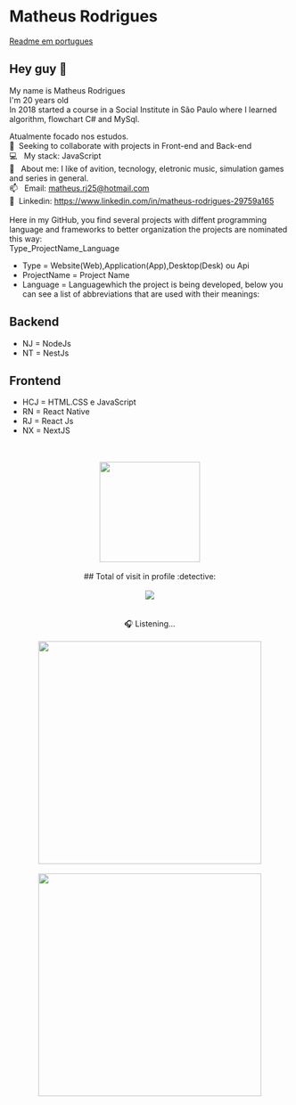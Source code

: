 # Matheus Rodrigues

[Readme em portugues](README.md)

## Hey guy 👋
My name is Matheus Rodrigues
<br/>I'm 20 years old
<br/>In 2018 started a course in a Social Institute in São Paulo where I learned algorithm, flowchart C# and MySql.

 Atualmente focado nos estudos. 
 <br/> :purple_heart: &nbsp;Seeking to collaborate with projects in Front-end and Back-end
 <br/> :computer: &nbsp; My stack: JavaScript
 <br/> 💬  &nbsp; About me: I like of avition, tecnology, eletronic music, simulation games and series in general.
 <br/> 📫 &nbsp; Email: matheus.rj25@hotmail.com
 <br/> 💙 &nbsp;Linkedin: https://www.linkedin.com/in/matheus-rodrigues-29759a165 
 <br/>
  <br/>Here in my GitHub, you find several projects with diffent programming language and frameworks to better organization the projects are nominated this way: 
 <br/> Type_ProjectName_Language
 - Type = Website(Web),Application(App),Desktop(Desk) ou Api
 - ProjectName = Project Name 
 - Language = Languagewhich the project is being developed, below you can see a list of abbreviations that are used with their meanings:
 ## Backend
  - NJ = NodeJs
  - NT = NestJs
 ## Frontend
 - HCJ = HTML.CSS e JavaScript
 - RN = React Native
 - RJ = React Js
 - NX = NextJS
 
 <br/>
 <br/>
 
 <div align="center">
  <img height="180em" src="https://github-readme-stats.vercel.app/api/top-langs/?username=matheusrodri&layout=compact&langs_count=7&theme=dark"/>
 <br>
 <br>
  ## Total of visit in profile :detective: 
 <br>
 <br>
    <img alingn="center" src="https://profile-counter.glitch.me/matheusrodri/count.svg" />
 <br>
 <br>
 <br>
 🎧 Listening...
 <br>
 <br>
 <img height="400em" src="https://spotify-github-profile.vercel.app/api/view?uid=314uddgfqeeqaepps3neyzceid7a&cover_image=true&theme=default&bar_color_cover=false"/>
 <br>
 <br>
 <img height="400em" src="https://github-readme-stats.vercel.app/api/wakatime?username=mathrodri25&layout=compact"/>
</div>
 <br/>
<br/>
<br/>
